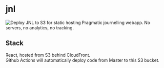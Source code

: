# jnl 
![Deploy JNL to S3 for static hosting](https://github.com/odrusso/jnl/workflows/Deploy%20JNL%20to%20S3%20for%20static%20hosting/badge.svg)
Pragmatic journelling webapp. No servers, no analytics, no tracking.

## Stack
React, hosted from S3 behind CloudFront.  
Github Actions will automatically deploy code from Master to this S3 bucket.
